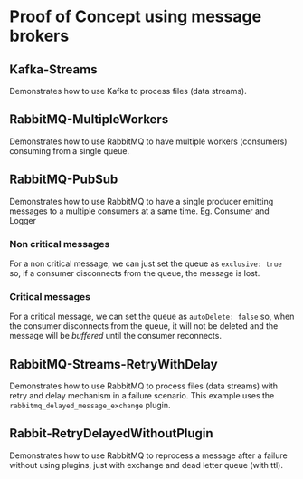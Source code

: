 # Proof of Concept using message brokers

## Kafka-Streams

Demonstrates how to use Kafka to process files (data streams).

## RabbitMQ-MultipleWorkers

Demonstrates how to use RabbitMQ to have multiple workers (consumers) consuming from a single queue.

## RabbitMQ-PubSub

Demonstrates how to use RabbitMQ to have a single producer emitting messages to a multiple consumers at a same time.
Eg. Consumer and Logger

### Non critical messages

For a non critical message, we can just set the queue as `exclusive: true` so, if a consumer disconnects from the queue, the message is lost.

### Critical messages

For a critical message, we can set the queue as `autoDelete: false` so, when the consumer disconnects from the queue, it will not be deleted and the message will be _buffered_ until the consumer reconnects.

## RabbitMQ-Streams-RetryWithDelay

Demonstrates how to use RabbitMQ to process files (data streams) with retry and delay mechanism in a failure scenario. This example uses the `rabbitmq_delayed_message_exchange` plugin.

## Rabbit-RetryDelayedWithoutPlugin

Demonstrates how to use RabbitMQ to reprocess a message after a failure without using plugins, just with exchange and dead letter queue (with ttl).
